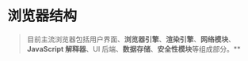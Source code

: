 # 浏览器结构

> 目前主流浏览器包括用户界面、**浏览器引擎**、**渲染引擎**、**网络模块**、**JavaScript 解释器**、UI 后端、**数据存储**、**安全性模块**等组成部分。**
